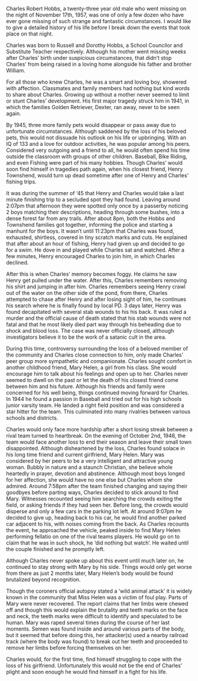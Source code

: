 Charles Robert Hobbs, a twenty-three year old male who went missing on the night of November 17th, 1957, was one of only a few dozen who have ever gone missing of such strange and fantastic circumstances. I would like to give a detailed history of his life before I break down the events that took place on that night.

Charles was born to Russell and Dorothy Hobbs, a School Councilor and Substitute Teacher respectively. Although his mother went missing weeks after Charles’ birth under suspicious circumstances, that didn’t stop Charles’ from being raised in a loving home alongside his father and brother William.

For all those who knew Charles, he was a smart and loving boy, showered with affection. Classmates and family members had nothing but kind words to share about Charles. Growing up without a mother never seemed to limit or stunt Charles’ development. His first major tragedy struck him in 1941, in which the families Golden Retriever, Dexter, ran away, never to be seen again.

By 1945, three more family pets would disappear or pass away due to unfortunate circumstances. Although saddened by the loss of his beloved pets, this would not dissuade his outlook on his life or upbringing. With an IQ of 133 and a love for outdoor activities, he was popular among his peers. Considered very outgoing and a friend to all, he would often spend his time outside the classroom with groups of other children. Baseball, Bike Riding, and even Fishing were part of his many hobbies. Though Charles’ would soon find himself in tragedies path again, when his closest friend, Henry Townshend, would turn up dead sometime after one of Henry and Charles’ fishing trips. 

It was during the summer of ‘45 that Henry and Charles would take a last minute finishing trip to a secluded spot they had found. Leaving around 2:07pm that afternoon they were spotted only once by a passerby noticing 2 boys matching their descriptions, heading through some bushes, into a dense forest far from any trails. After about 8pm, both the Hobbs and Townshend families got together, informing the police and starting a manhunt for the boys. It wasn’t until 11:23pm that Charles was found, exhausted, shirtless, covered in tiny scratch marks and cuts. He explained that after about an hour of fishing, Henry had given up and decided to go for a swim. He dove in and played while Charles sat and watched. After a few minutes, Henry encouraged Charles to join him, in which Charles declined. 

After this is when Charles’ memory becomes foggy. He claims he saw Henry get pulled under the water. After this, Charles remembers removing his shirt and jumping in after him. Charles remembers seeing Henry crawl out of the water on the other side of the pond, from there, Charles attempted to chase after Henry and after losing sight of him, he continues his search where he is finally found by local PD. 3 days later, Henry was found decapitated with several stab wounds to his his back. It was ruled a murder and the official cause of death stated that his stab wounds were not fatal and that he most likely died part way through his beheading due to shock and blood loss. The case was never officially closed, although investigators believe it to be the work of a satanic cult in the area.

During this time, controversy surrounding the loss of a beloved member of the community and Charles close connection to him, only made Charles’ peer group more sympathetic and companionate. Charles sought comfort in another childhood friend, Mary Helen, a girl from his class. She would encourage him to talk about his feelings and open up to her. Charles never seemed to dwell on the past or let the death of his closest friend come between him and his future. Although his friends and family were concerned for his well being, things continued moving forward for Charles. In 1944 he found a passion in Baseball and tried out for his high schools junior varsity team. He landed a right field position and was considered a star hitter for the team. This culminated into many rivalries between various schools and districts.

Charles would only face more hardship after a short losing streak between a rival team turned to heartbreak. On the evening of October 2nd, 1946, the team would face another loss to end their season and leave their small town disappointed. Although disheartened by the loss, Charles found solace in his long time friend and current girlfriend, Mary Helen. Mary was considered by her peers to be a very intelligent and attractive young woman. Bubbly in nature and a staunch Christian, she believe whole heartedly in prayer, devotion and abstinence. Although most boys longed for her affection, she would have no one else but Charles whom she admired. Around 7:58pm after the team finished changing and saying their goodbyes before parting ways, Charles decided to stick around to find Mary. Witnesses recounted seeing him searching the crowds exiting the field, or asking friends if they had seen her. Before long, the crowds would disperse and only a few cars in the parking lot left. At around 9:07pm he decided to give up, heading back to his car, he would find another parked car adjacent to his, with noises coming from the back. As Charles recounts the event, he approached the vehicle, peaked inside to find Mary Helen performing fellatio on one of the rival teams players. He would go on to claim that he was in such shock, he ‘did nothing but watch’. He waited until the couple finished and he promptly left.

Although Charles never spoke up about this event until much later on, he continued to stay strong with Mary by his side. Things would only get worse from there as just 2 months later, Mary Helen’s body would be found brutalized beyond recognition. 

Though the coroners official autopsy stated a ‘wild animal attack’ it is widely known in the community that Miss Helen was a victim of foul play. Parts of Mary were never recovered. The report claims that her limbs were chewed off and though this would explain the brutality and teeth marks on the face and neck, the teeth marks were difficult to identify and speculated to be human. Mary was raped several times during the course of her last moments. Semen was found inside and around various parts of the body, but it seemed that before doing this, her attacker(s) used a nearby railroad track (where the body was found) to break out her teeth and proceeded to remove her limbs before forcing themselves on her.

Charles would, for the first time, find himself struggling to cope with the loss of his girlfriend. Unfortunately this would not be the end of Charles’ plight and soon enough he would find himself in a fight for his life.